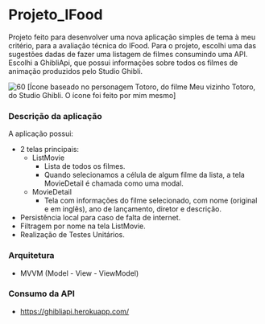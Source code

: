 # Projeto_IFood
Projeto feito para desenvolver uma nova aplicação simples de tema à meu critério, para a avaliação técnica do IFood. Para o projeto, escolhi uma das sugestões dadas de fazer uma listagem de filmes consumindo uma API. Escolhi a GhibliApi, que possui informações sobre todos os filmes de animação produzidos pelo Studio Ghibli.

![60](https://user-images.githubusercontent.com/26663780/161566719-059676c8-dea9-441e-8e51-8443d674f6d6.png)
[Ícone baseado no personagem Totoro, do filme Meu vizinho Totoro, do Studio Ghibli. O ícone foi feito por mim mesmo]

### Descrição da aplicação

A aplicação possui:
* 2 telas principais:
  *  ListMovie
     *  Lista de todos os filmes.
     *  Quando selecionamos a célula de algum filme da lista, a tela MovieDetail é chamada como uma modal.
  *  MovieDetail 
     *  Tela com informações do filme selecionado, com nome (original e em inglês), ano de lançamento, diretor e descrição.
* Persistência local para caso de falta de internet.
* Filtragem por nome na tela ListMovie.
* Realização de Testes Unitários.

### Arquitetura

- MVVM (Model - View - ViewModel)

### Consumo da API
- https://ghibliapi.herokuapp.com/

